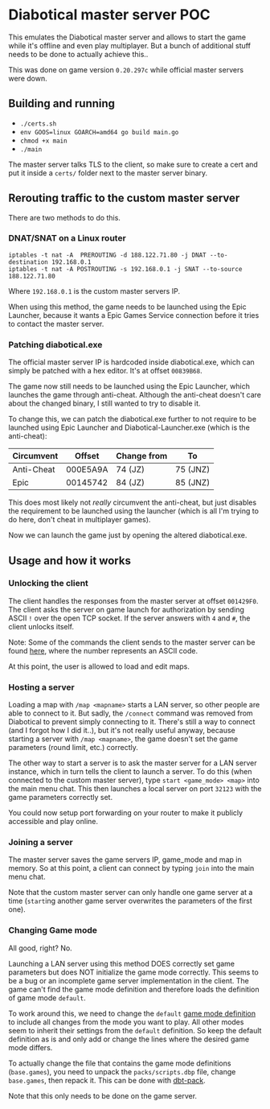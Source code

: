 # Diabotical master server POC

This emulates the Diabotical master server and allows to start the game while it's offline and even play multiplayer. But a bunch of additional stuff needs to be done to actually achieve this..

This was done on game version `0.20.297c` while official master servers were down.

## Building and running

* `./certs.sh`
* `env GOOS=linux GOARCH=amd64 go build main.go`
* `chmod +x main`
* `./main`

The master server talks TLS to the client, so make sure to create a cert and put it inside a `certs/` folder next to the master server binary.

## Rerouting traffic to the custom master server

There are two methods to do this.

### DNAT/SNAT on a Linux router

```
iptables -t nat -A  PREROUTING -d 188.122.71.80 -j DNAT --to-destination 192.168.0.1
iptables -t nat -A POSTROUTING -s 192.168.0.1 -j SNAT --to-source 188.122.71.80
```

Where `192.168.0.1` is the custom master servers IP.

When using this method, the game needs to be launched using the Epic Launcher, because it wants a Epic Games Service connection before it tries to contact the master server.

### Patching diabotical.exe

The official master server IP is hardcoded inside diabotical.exe, which can simply be patched with a hex editor. It's at offset `00839B68`.

The game now still needs to be launched using the Epic Launcher, which launches the game through anti-cheat. Although the anti-cheat doesn't care about the changed binary, I still wanted to try to disable it.

To change this, we can patch the diabotical.exe further to not require to be launched using Epic Launcher and Diabotical-Launcher.exe (which is the anti-cheat):

| Circumvent | Offset | Change from | To |
|--|--|--|--|
| Anti-Cheat | 000E5A9A | 74 (JZ) | 75 (JNZ) |
| Epic | 00145742 | 84 (JZ) | 85 (JNZ) |

This does most likely not _really_ circumvent the anti-cheat, but just disables the requirement to be launched using the launcher (which is all I'm trying to do here, don't cheat in multiplayer games).

Now we can launch the game just by opening the altered diabotical.exe.

## Usage and how it works

### Unlocking the client

The client handles the responses from the master server at offset `001429F0`.
The client asks the server on game launch for authorization by sending ASCII `!` over the open TCP socket. If the server answers with `4` and `#`, the client unlocks itself.

Note: Some of the commands the client sends to the master server can be found [here](https://github.com/ScheduleTracker/DiaboticalTracker/blob/master/ui/html/javascript/ui_data.js#L11), where the number represents an ASCII code.

At this point, the user is allowed to load and edit maps.

### Hosting a server

Loading a map with `/map <mapname>` starts a LAN server, so other people are able to connect to it. But sadly, the `/connect` command was removed from Diabotical to prevent simply connecting to it.
There's still a way to connect (and I forgot how I did it..), but it's not really useful anyway, because starting a server with `/map <mapname>`, the game doesn't set the game parameters (round limit, etc.) correctly.

The other way to start a server is to ask the master server for a LAN server instance, which in turn tells the client to launch a server. To do this (when connected to the custom master server), type `start <game_mode> <map>` into the main menu chat. This then launches a local server on port `32123` with the game parameters correctly set.

You could now setup port forwarding on your router to make it publicly accessible and play online.

### Joining a server

The master server saves the game servers IP, game_mode and map in memory. So at this point, a client can connect by typing `join` into the main menu chat.

Note that the custom master server can only handle one game server at a time (`start`ing another game server overwrites the parameters of the first one).

### Changing Game mode

All good, right? No.

Launching a LAN server using this method DOES correctly set game parameters but does NOT initialize the game mode correctly. This seems to be a bug or an incomplete game server implementation in the client.
The game can't find the game mode definition and therefore loads the definition of game mode `default`.

To work around this, we need to change the `default` [game mode definition](https://github.com/ScheduleTracker/DiaboticalTracker/blob/master/scripts/base.games#L3) to include all changes from the mode you want to play. All other modes seem to inherit their settings from the `default` definition. So keep the default definition as is and only add or change the lines where the desired game mode differs.

To actually change the file that contains the game mode definitions (`base.games`), you need to unpack the `packs/scripts.dbp` file, change `base.games`, then repack it. This can be done with [dbt-pack](https://github.com/marconett/dbt-packer).

Note that this only needs to be done on the game server.